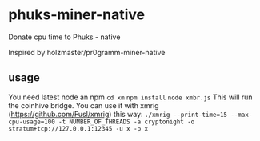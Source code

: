 # phuks-miner-native
Donate cpu time to Phuks - native

Inspired by holzmaster/pr0gramm-miner-native

## usage
You need latest node an npm
`cd xm`
`npm install`
`node xmbr.js`
This will run the coinhive bridge. You can use it with xmrig (https://github.com/Fusl/xmrig) this way:
`./xmrig --print-time=15 --max-cpu-usage=100 -t NUMBER_OF_THREADS -a cryptonight -o stratum+tcp://127.0.0.1:12345 -u x -p x`
